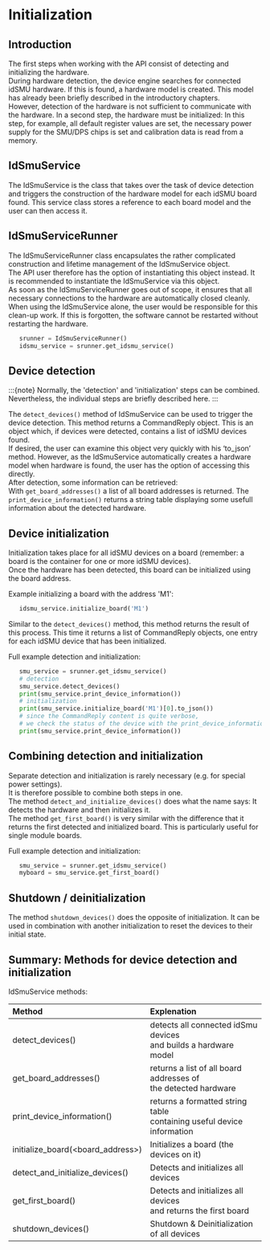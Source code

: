 Initialization
==============

## Introduction

The first steps when working with the API consist of detecting and initializing the hardware.  
During hardware detection, the device engine searches for connected idSMU hardware. If this is found, a hardware model is created. This model has already been briefly described in the introductory chapters.  
However, detection of the hardware is not sufficient to communicate with the hardware. In a second step, the hardware must be initialized: In this step, for example, all default register values are set, the necessary power supply for the SMU/DPS chips is set and calibration data is read from a memory.  

## IdSmuService

The IdSmuService is the class that takes over the task of device detection and triggers the construction of the hardware model for each idSMU board found. This service class stores a reference to each board model and the user can then access it.  

## IdSmuServiceRunner

The IdSmuServiceRunner class encapsulates the rather complicated construction and lifetime management of the IdSmuService object.    
The API user therefore has the option of instantiating this object instead. It is recommended to instantiate the IdSmuService via this object.  
As soon as the IdSmuServiceRunner goes out of scope, it ensures that all necessary connections to the hardware are automatically closed cleanly.  
When using the IdSmuService alone, the user would be responsible for this clean-up work. If this is forgotten, the software cannot be restarted without restarting the hardware.

 ```Python
    srunner = IdSmuServiceRunner()
    idsmu_service = srunner.get_idsmu_service()
 ```

## Device detection

:::{note}
Normally, the 'detection' and 'initialization' steps can be combined. Nevertheless, the individual steps are briefly described here.
:::

The `detect_devices()` method of IdSmuService can be used to trigger the device detection. 
This method returns a CommandReply object. This is an object which, if devices were detected, contains a list of idSMU devices found.  
If desired, the user can examine this object very quickly with his ‘to_json’ method.
However, as the IdSmuService automatically creates a hardware model when hardware is found, the user has the option of accessing this directly.  
After detection, some information can be retrieved:  
With `get_board_addresses()` a list of all board addresses is returned. The `print_device_information()` returns a string table displaying some usefull information about the detected hardware.  

## Device initialization

Initialization takes place for all idSMU devices on a board (remember: a board is the container for one or more idSMU devices).  
Once the hardware has been detected, this board can be initialized using the board address.

Example initializing a board with the address 'M1':
```Python
   idsmu_service.initialize_board('M1')
```
Similar to the `detect_devices()` method, this method returns the result of this process. This time it returns a list of CommandReply objects,
one entry for each idSMU device that has been initialized.  

Full example detection and initialization:
```Python
   smu_service = srunner.get_idsmu_service()
   # detection
   smu_service.detect_devices()
   print(smu_service.print_device_information())
   # initialization
   print(smu_service.initialize_board('M1')[0].to_json())
   # since the CommandReply content is quite verbose, 
   # we check the status of the device with the print_device_information again
   print(smu_service.print_device_information())
```
## Combining detection and initialization

Separate detection and initialization is rarely necessary (e.g. for special power settings).  
It is therefore possible to combine both steps in one.  
The method `detect_and_initialize_devices()` does what the name says: It detects the hardware and then initializes it.   
The method `get_first_board()` is very similar with the difference that it returns the first detected and initialized board. This is particularly useful for single module boards.

Full example detection and initialization:
```Python
   smu_service = srunner.get_idsmu_service()
   myboard = smu_service.get_first_board()
```

## Shutdown / deinitialization

The method `shutdown_devices()` does the opposite of initialization.
It can be used in combination with another initialization to reset the devices to their initial state.

## Summary: Methods for device detection and initialization 

IdSmuService methods:

| Method                            | Explenation                                                              |
| :-------------------------------- | :----------------------------------------------------------------------- |
| detect_devices()                  | detects all connected idSmu devices<br>and builds a hardware model       |
| get_board_addresses()             | returns a list of all board addresses of <br>the detected hardware       |
| print_device_information()        | returns a formatted string table<br>containing useful device information |
| initialize_board(<board_address>) | Initializes a board (the devices on it)                                  |
| detect_and_initialize_devices()   | Detects and initializes all devices                                      |
| get_first_board()                 | Detects and initializes all devices<br>and returns the first board       |
| shutdown_devices()                | Shutdown & Deinitialization of all devices                               |




